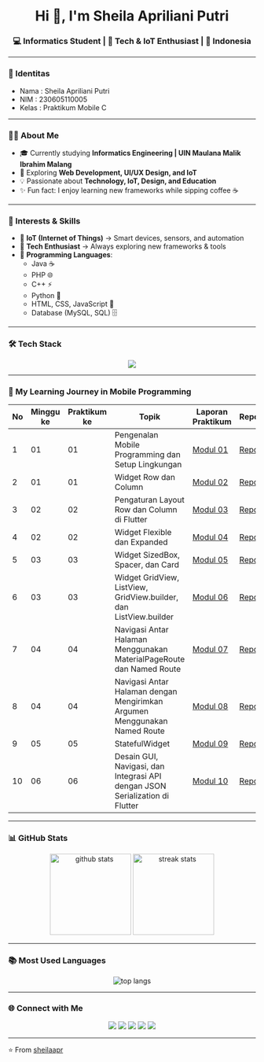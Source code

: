<!-- Header -->
<h1 align="center">Hi 👋, I'm Sheila Apriliani Putri</h1>
<h3 align="center">💻 Informatics Student | 🚀 Tech & IoT Enthusiast | 📍 Indonesia</h3>

---
### 👤 Identitas
- Nama   : Sheila Apriliani Putri
- NIM    : 230605110005
- Kelas  : Praktikum Mobile C
 ---
<!-- About Me -->
### 👩‍💻 About Me  

- 🎓 Currently studying **Informatics Engineering | UIN Maulana Malik Ibrahim Malang**  
- 🌱 Exploring **Web Development, UI/UX Design, and IoT**   
- 💡 Passionate about **Technology, IoT, Design, and Education**  
- ✨ Fun fact: I enjoy learning new frameworks while sipping coffee ☕  

---

<!-- Interests -->
### 🌟 Interests & Skills  
- 🔌 **IoT (Internet of Things)** → Smart devices, sensors, and automation  
- 📡 **Tech Enthusiast** → Always exploring new frameworks & tools  
- 💾 **Programming Languages**:  
  - Java ☕  
  - PHP 🌐  
  - C++ ⚡  
  - Python 🐍  
  - HTML, CSS, JavaScript 🎨  
  - Database (MySQL, SQL) 🗄️  

---

<!-- Tech Stack -->
### 🛠️ Tech Stack
<p align="center">
  <img src="https://skillicons.dev/icons?i=html,css,js,php,mysql,java,cpp,python,tailwind,react,git,github,vscode" />
</p>

---

<!-- Praktikum / Learning Journey -->
### 📘 My Learning Journey in Mobile Programming
| No | Minggu ke | Praktikum ke | Topik | Laporan Praktikum | Repository |
|----|-----------|--------------|-------|-------|------------------|
| 1  | 01        | 01           | Pengenalan Mobile Programming dan Setup Lingkungan | [Modul 01](https://docs.google.com/document/d/1_UJHar1xEXaeHIBUUtvwQznGLrNrFnhT/edit?usp=sharing&ouid=102528712643790578123&rtpof=true&sd=true) | [Repo 1](https://github.com/sheilaapr/PraktikumMobile-Modul1) |
| 2  | 01        | 01           | Widget Row dan Column | [Modul 02](https://docs.google.com/document/d/1GdaZoHA17boRxgumlocfLzcXGei1sZnC/edit?usp=sharing&ouid=102528712643790578123&rtpof=true&sd=true) | [Repo 2](https://github.com/sheilaapr/row_and_column) |
| 3  | 02        | 02           | Pengaturan Layout Row dan Column di Flutter | [Modul 03](https://docs.google.com/document/d/1G7nrqTX9ffruZftHJvwFpTwkDDfsHwOg/edit?usp=drive_link&ouid=109792289781726860403&rtpof=true&sd=true) | [Repo 3](https://github.com/sheilaapr/alignment) |
| 4  | 02        | 02           | Widget Flexible dan Expanded | [Modul 04](https://docs.google.com/document/d/1kbVGVp0VL-ANlaTe2UVydgFJZNBlnNo-/edit?usp=sharing&ouid=109792289781726860403&rtpof=true&sd=true) | [Repo 4](https://github.com/sheilaapr/demo_flexible) |
| 5  | 03        | 03           | Widget SizedBox, Spacer, dan Card | [Modul 05](https://docs.google.com/document/d/1FqhOTIpdB3o5gBfNCISxYFfd4pshRsom/edit?usp=sharing&ouid=109792289781726860403&rtpof=true&sd=true) | [Repo 5](https://github.com/sheilaapr/demo_music) |
| 6  | 03        | 03           | Widget GridView, ListView, GridView.builder, dan ListView.builder | [Modul 06](https://docs.google.com/document/d/1Qu9UQfV39qTly3sWOiS4sniA8lEHn0sx/edit?usp=sharing&ouid=109792289781726860403&rtpof=true&sd=true) | [Repo 6](https://github.com/sheilaapr/tugas6) |
| 7  | 04        | 04           | Navigasi Antar Halaman Menggunakan MaterialPageRoute dan Named Route | [Modul 07](https://docs.google.com/document/d/1JSx3ReRSnVbCtExjVzdaJPp3OnamzBIj/edit?usp=sharing&ouid=109792289781726860403&rtpof=true&sd=true)| [Repo 7](https://github.com/sheilaapr/modul7) |
| 8  | 04        | 04           | Navigasi Antar Halaman dengan Mengirimkan Argumen Menggunakan Named Route | [Modul 08](https://docs.google.com/document/d/1mAqsVRpt4pROhLO9xIKUYbdaPAGsrV0N/edit?usp=sharing&ouid=109792289781726860403&rtpof=true&sd=true) | [Repo 8](https://github.com/sheilaapr/modul8) |
| 9  | 05        | 05           | StatefulWidget | [Modul 09](https://docs.google.com/document/d/1awfuK6vNNgY4DAZCaSNcOPxg3BkySKKT/edit?usp=sharing&ouid=109792289781726860403&rtpof=true&sd=true) | [Repo 9](https://github.com/sheilaapr/modul9) |
| 10  | 06        | 06           | Desain GUI, Navigasi, dan Integrasi API dengan JSON Serialization di Flutter | [Modul 10]([https://docs.google.com/document/d/1awfuK6vNNgY4DAZCaSNcOPxg3BkySKKT/edit?usp=sharing&ouid=109792289781726860403&rtpof=true&sd=true](https://docs.google.com/document/d/1YWI2HScV2tjHtlVSu39peyy1XgQrvYAU/edit)) | [Repo 10](https://github.com/sheilaapr/modul10) |



---

<!-- GitHub Stats -->
### 📊 GitHub Stats
<p align="center">
  <img src="https://github-readme-stats.vercel.app/api?username=sheilaapr&show_icons=true&theme=tokyonight" alt="github stats" height="165" />
  <img src="https://github-readme-streak-stats.herokuapp.com/?user=sheilaapr&theme=tokyonight" alt="streak stats" height="165" />
</p>

---

<!-- Top Languages -->
### 📚 Most Used Languages
<p align="center">
  <img src="https://github-readme-stats.vercel.app/api/top-langs/?username=sheilaapr&layout=compact&theme=tokyonight" alt="top langs" />
</p>

---

<!-- Connect -->
### 🌐 Connect with Me
<p align="center">
  <a href="https://linkedin.com/in/sheilaapr" target="_blank"><img src="https://skillicons.dev/icons?i=linkedin" /></a>
  <a href="https://github.com/sheilaapr" target="_blank"><img src="https://skillicons.dev/icons?i=github" /></a>
  <a href="mailto:230605110005@student.uin-alang.ac.id" target="_blank"><img src="https://skillicons.dev/icons?i=gmail" /></a>
  <a href="https://instagram.com/sheilaapr_" target="_blank"><img src="https://skillicons.dev/icons?i=instagram" /></a>
  <a href="https://youtube.com/@sheilaaprilianiputri5869" target="_blank"><img src="https://skillicons.dev/icons?i=youtube" /></a>
</p>

---

⭐️ From [sheilaapr](https://github.com/sheilaapr)
